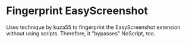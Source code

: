 Fingerprint EasyScreenshot
==========================
Uses technique by kuza55 to fingerprint the EasyScreenshot extension without
using scripts. Therefore, it "bypasses" NoScript, too.